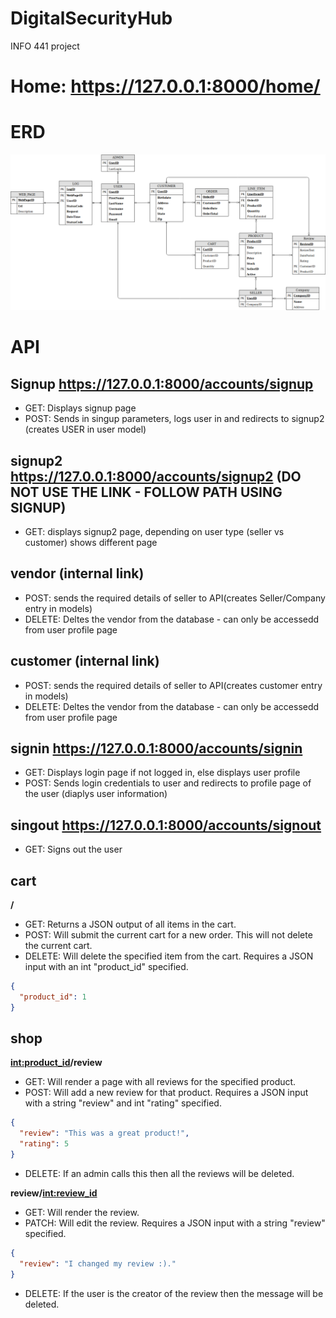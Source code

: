 # DigitalSecurityHub
INFO 441 project

# Home: https://127.0.0.1:8000/home/

# ERD
![ERD](https://github.com/vineethsai/DigitalSecurityHub/blob/quinn-a4-2/media/Project%20ERD.png)

# API

## Signup https://127.0.0.1:8000/accounts/signup
- GET: Displays signup page
- POST: Sends in singup parameters, logs user in and redirects to signup2 (creates USER in user model)

## signup2 https://127.0.0.1:8000/accounts/signup2 (DO NOT USE THE LINK - FOLLOW PATH USING SIGNUP)
- GET: displays signup2 page, depending on user type (seller vs customer) shows different page

## vendor (internal link)
- POST: sends the required details of seller to API(creates Seller/Company entry in models)
- DELETE: Deltes the vendor from the database - can only be accessedd from user profile page

## customer (internal link)
- POST: sends the required details of seller to API(creates customer entry in models)
- DELETE: Deltes the vendor from the database - can only be accessedd from user profile page

## signin https://127.0.0.1:8000/accounts/signin
- GET: Displays login page if not logged in, else displays user profile
- POST: Sends login credentials to user and redirects to profile page of the user (diaplys user information)

## singout https://127.0.0.1:8000/accounts/signout
- GET: Signs out the user

## cart
**/**
- GET: Returns a JSON output of all items in the cart.
- POST: Will submit the current cart for a new order. This will not delete the current cart.
- DELETE: Will delete the specified item from the cart. Requires a JSON input with an int "product_id" specified.
```json
{
  "product_id": 1
}
```

## shop
**<int:product_id>/review**
- GET: Will render a page with all reviews for the specified product.
- POST: Will add a new review for that product. Requires a JSON input with a string "review" and int "rating" specified.
```json
{
  "review": "This was a great product!",
  "rating": 5
}
```
- DELETE: If an admin calls this then all the reviews will be deleted.

**review/<int:review_id>**
- GET: Will render the review.
- PATCH: Will edit the review. Requires a JSON input with a string "review" specified.
```json
{
  "review": "I changed my review :)."
}
```
- DELETE: If the user is the creator of the review then the message will be deleted.
